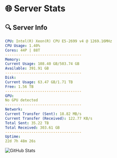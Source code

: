 # 🌐 Server Stats
## 🔍 Server Info
```yaml
CPU: Intel(R) Xeon(R) CPU E5-2699 v4 @ 1269.16MHz
CPU Usage: 1.40%
Cores: 44P | 88T
-----------------------------------
Memory:
Current Usage: 108.40 GB/503.74 GB
Available: 391.91 GB
-----------------------------------
Disk:
Current Usage: 63.47 GB/1.71 TB
Free: 1.56 TB
-----------------------------------
GPU:
No GPU detected
-----------------------------------
Network:
Current Transfer (Sent): 18.82 MB/s
Current Transfer (Received): 122.77 KB/s
Total Sent: 35.22 TB
Total Received: 303.61 GB
-----------------------------------
Uptime:
22d 7h 48m 26s
```
![GitHub Stats](https://img.shields.io/badge/Updated-2025-03-30_05:11:15-blue)